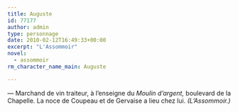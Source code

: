 ```yaml
---
title: Auguste
id: 77177
author: admin
type: personnage
date: 2010-02-12T16:49:33+00:00
excerpt: "L'Assommoir"
novel:
  - assommoir
rm_character_name_main: Auguste

---
```

— Marchand de vin traiteur, à l&rsquo;enseigne du _Moulin d&rsquo;argent,_ boulevard de la Chapelle. La noce de Coupeau et de Gervaise a lieu chez lui. _(L&rsquo;Assommoir.)_